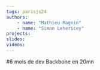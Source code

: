 ```yaml
---
tags: parisjs24
authors:
    - name: "Mathieu Magnin"
    - name: "Simon Lehericey"
projects:
slides:
videos:
---
```

#6 mois de dev Backbone en 20mn
